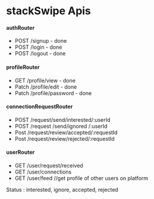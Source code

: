 # stackSwipe Apis

#### authRouter

- POST /signup - done
- POST /login - done
- POST /logout - done

#### profileRouter

- GET /profile/view - done
- Patch /profile/edit - done
- Patch /profile/password - done

#### connectionRequestRouter

- POST /request/send/interested/:userId
- POST /request /send/ignored /:userId
- Post /request/review/accepted/:requestId
- Post /request/review/rejected/:requestId

#### userRouter

- GET /user/request/received
- GET /user/connections
- GET /user/feed //get profile of other users on platform

Status : interested, ignore, accepted, rejected
